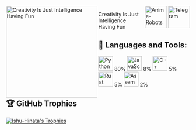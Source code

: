 <!-- GitHub Profile README -->

<!-- Telegram logos and links -->
<a href="https://t.me/Maid_Robot">
  <img align="right" alt="Telegram" width="60" src="https://telegram.org/img/t_logo.svg">
</a>
<a href="https://t.me/AnimeRobots">
  <img align="right" alt="Anime-Robots" width="60" src="https://telegra.ph/file/85ca4aa6a27c66d8d2771.jpg">
</a>

<img align="left" alt="Creativity Is Just Intelligence Having Fun" width="250" src="https://telegra.ph/file/bcf6185b7f596f4cdd21e.jpg">

Creativity Is Just Intelligence Having Fun


## 🔧 Languages and Tools:
<p>
  <img src="https://img.icons8.com/color/48/000000/python.png" alt="Python" width="40" height="40"/> 80%
  <img src="https://img.icons8.com/color/48/000000/javascript.png" alt="JavaScript" width="40" height="40"/> 8%
  <img src="https://img.icons8.com/color/48/000000/c-plus-plus-logo.png" alt="C++" width="40" height="40"/> 5%
  <img src="https://img.icons8.com/color/48/000000/rust.png" alt="Rust" width="40" height="40"/> 5%
  <img src="https://img.icons8.com/color/48/000000/assembly.png" alt="Assembly" width="40" height="40"/> 2%
</p>

## 🏆 GitHub Trophies
<p align="left">
  <a href="https://github.com/ryo-ma/github-profile-trophy"><img src="https://github-profile-trophy.vercel.app/?username=Ishu-Hinata&column=7&margin-w=15&margin-h=15&theme=darkhub" alt="Ishu-Hinata's Trophies" /></a>
</p>


<p>
  <a href="https://twitter.com/" target="_blank"><img src="https://img.shields.io/twitter/follow/?logo=twitter&style=for-the-badge" alt="" /></a>
</p>
